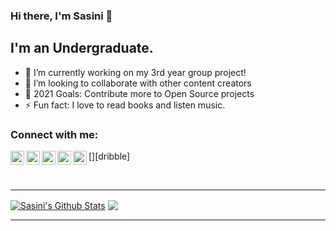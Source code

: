 ### Hi there, I'm Sasini 👋

## I'm an Undergraduate.

- 🔭 I’m currently working on my 3rd year group project!
- 👯 I’m looking to collaborate with other content creators
- 🥅 2021 Goals: Contribute more to Open Source projects
- ⚡ Fun fact: I love to read books and listen music.

### Connect with me:

[<img align="left" alt="Sabesan | Facebook" width="22px" src="https://cdn.jsdelivr.net/npm/simple-icons@3.4.0/icons/facebook.svg" />][facebook]
[<img align="left" alt="Sabesan | Twitter" width="22px" src="https://cdn.jsdelivr.net/npm/simple-icons@v3/icons/twitter.svg" />][twitter]
[<img align="left" alt="Sabesan | LinkedIn" width="22px" src="https://cdn.jsdelivr.net/npm/simple-icons@v3/icons/linkedin.svg" />][linkedin]
[<img align="left" alt="Sabesan | Instagram" width="22px" src="https://cdn.jsdelivr.net/npm/simple-icons@v3/icons/dribble.svg" />][dribble]
[<img align="left" alt="Sabesan | StackOverflow" width="22px" src="https://cdn.jsdelivr.net/npm/simple-icons@v3/icons/stackoverflow.svg" />][stackoverflow]

<br />

---


<a href="https://github.com/Sasini2020">
<img align="center" alt="Sasini's Github Stats" src="https://github-readme-stats.codestackr.vercel.app/api?username=Sasini2020&show_icons=true&hide_border=true&count_private=true&include_all_commits=true&theme=radical" /></a>
<a href="https://github.com/Sasini2020">
  <img align="center" src="https://github-readme-stats.anuraghazra1.vercel.app/api/top-langs/?username=Sasini2020&layout=compact&theme=radical" />
</a>

---

[twitter]: https://twitter.com/SasiniB
[facebook]: https://www.facebook.com/sasini.sandamali.1
[instagram]: https://www.behance.com/sasinisandamali/
[linkedin]: https://www.linkedin.com/in/sasini-sandamali-bab7611a7/
[stackoverflow]:https://stackoverflow.com/users/14886269/ms-sandamali-b-g-s-s

